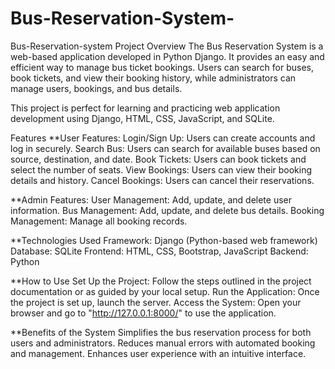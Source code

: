 # Bus-Reservation-System-
Bus-Reservation-system
Project Overview The Bus Reservation System is a web-based application developed in Python Django. It provides an easy and efficient way to manage bus ticket bookings. Users can search for buses, book tickets, and view their booking history, while administrators can manage users, bookings, and bus details.

This project is perfect for learning and practicing web application development using Django, HTML, CSS, JavaScript, and SQLite.

Features **User Features: Login/Sign Up: Users can create accounts and log in securely. Search Bus: Users can search for available buses based on source, destination, and date. Book Tickets: Users can book tickets and select the number of seats. View Bookings: Users can view their booking details and history. Cancel Bookings: Users can cancel their reservations.

**Admin Features: User Management: Add, update, and delete user information. Bus Management: Add, update, and delete bus details. Booking Management: Manage all booking records.

**Technologies Used Framework: Django (Python-based web framework) Database: SQLite Frontend: HTML, CSS, Bootstrap, JavaScript Backend: Python

**How to Use Set Up the Project: Follow the steps outlined in the project documentation or as guided by your local setup. Run the Application: Once the project is set up, launch the server. Access the System: Open your browser and go to "http://127.0.0.1:8000/" to use the application.

**Benefits of the System Simplifies the bus reservation process for both users and administrators. Reduces manual errors with automated booking and management. Enhances user experience with an intuitive interface.

